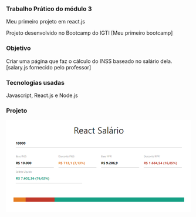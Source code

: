 ### Trabalho Prático do módulo 3
Meu primeiro projeto em react.js

Projeto desenvolvido no Bootcamp do IGTI [Meu primeiro bootcamp]

### Objetivo
Criar uma página que faz o cálculo do INSS baseado no salário dela. [salary.js fornecido pelo professor]

### Tecnologias usadas
Javascript, React.js e Node.js

### Projeto

<img src="public/img.png" >